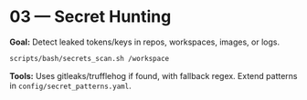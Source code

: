 # 03 — Secret Hunting

**Goal:** Detect leaked tokens/keys in repos, workspaces, images, or logs.

```bash
scripts/bash/secrets_scan.sh /workspace
```

**Tools:** Uses gitleaks/trufflehog if found, with fallback regex. Extend patterns in `config/secret_patterns.yaml`.
